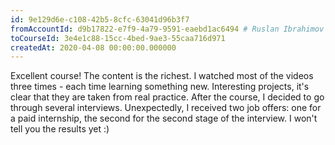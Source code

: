 ```yaml
---
id: 9e129d6e-c108-42b5-8cfc-63041d96b3f7	
fromAccountId: d9b17822-e7f9-4a79-9591-eaebd1ac6494 # Ruslan Ibrahimov
toCourseId: 3e4e1c88-15cc-4bed-9ae3-55caa716d971
createdAt: 2020-04-08 00:00:00.000000
---
```


Excellent course! The content is the richest. I watched most of the videos three times - each time 
learning something new. Interesting projects, it's clear that they are taken from real practice. 
After the course, I decided to go through several interviews. Unexpectedly, I received two job offers: 
one for a paid internship, the second for the second stage of the interview. I won't tell you the results yet :)
